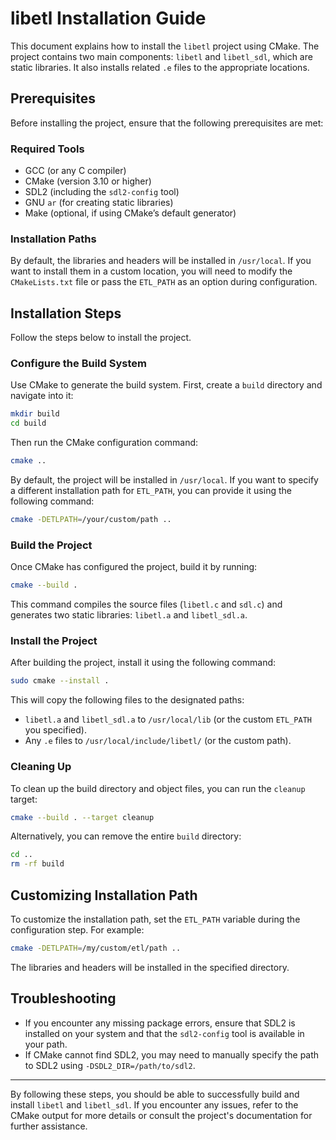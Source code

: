 
# libetl Installation Guide

This document explains how to install the `libetl` project using CMake. The project contains two main components: `libetl` and `libetl_sdl`, which are static libraries. It also installs related `.e` files to the appropriate locations.

## Prerequisites

Before installing the project, ensure that the following prerequisites are met:

### Required Tools

- GCC (or any C compiler)
- CMake (version 3.10 or higher)
- SDL2 (including the `sdl2-config` tool)
- GNU `ar` (for creating static libraries)
- Make (optional, if using CMake’s default generator)

### Installation Paths

By default, the libraries and headers will be installed in `/usr/local`. If you want to install them in a custom location, you will need to modify the `CMakeLists.txt` file or pass the `ETL_PATH` as an option during configuration.

## Installation Steps

Follow the steps below to install the project.

### Configure the Build System

Use CMake to generate the build system. First, create a `build` directory and navigate into it:

```bash
mkdir build
cd build
```

Then run the CMake configuration command:

```bash
cmake ..
```

By default, the project will be installed in `/usr/local`. If you want to specify a different installation path for `ETL_PATH`, you can provide it using the following command:

```bash
cmake -DETLPATH=/your/custom/path ..
```

### Build the Project

Once CMake has configured the project, build it by running:

```bash
cmake --build .
```

This command compiles the source files (`libetl.c` and `sdl.c`) and generates two static libraries: `libetl.a` and `libetl_sdl.a`.

### Install the Project

After building the project, install it using the following command:

```bash
sudo cmake --install .
```

This will copy the following files to the designated paths:
- `libetl.a` and `libetl_sdl.a` to `/usr/local/lib` (or the custom `ETL_PATH` you specified).
- Any `.e` files to `/usr/local/include/libetl/` (or the custom path).

### Cleaning Up

To clean up the build directory and object files, you can run the `cleanup` target:

```bash
cmake --build . --target cleanup
```

Alternatively, you can remove the entire `build` directory:

```bash
cd ..
rm -rf build
```

## Customizing Installation Path

To customize the installation path, set the `ETL_PATH` variable during the configuration step. For example:

```bash
cmake -DETLPATH=/my/custom/etl/path ..
```

The libraries and headers will be installed in the specified directory.

## Troubleshooting

- If you encounter any missing package errors, ensure that SDL2 is installed on your system and that the `sdl2-config` tool is available in your path.
- If CMake cannot find SDL2, you may need to manually specify the path to SDL2 using `-DSDL2_DIR=/path/to/sdl2`.

---

By following these steps, you should be able to successfully build and install `libetl` and `libetl_sdl`. If you encounter any issues, refer to the CMake output for more details or consult the project's documentation for further assistance.
